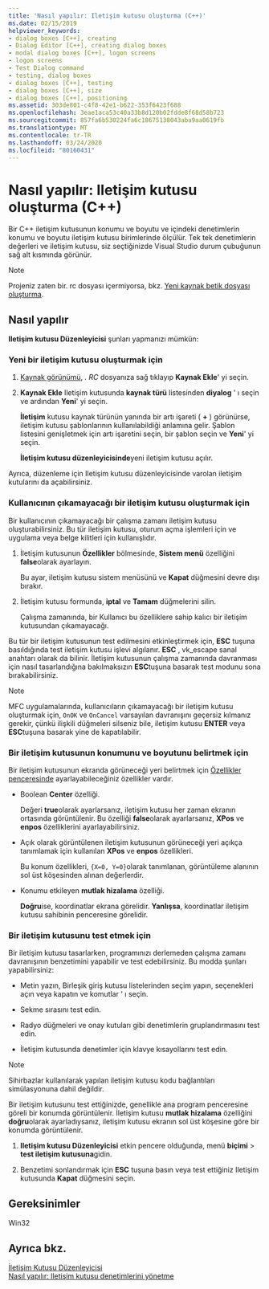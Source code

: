 ```yaml
---
title: 'Nasıl yapılır: Iletişim kutusu oluşturma (C++)'
ms.date: 02/15/2019
helpviewer_keywords:
- dialog boxes [C++], creating
- Dialog Editor [C++], creating dialog boxes
- modal dialog boxes [C++], logon screens
- logon screens
- Test Dialog command
- testing, dialog boxes
- dialog boxes [C++], testing
- dialog boxes [C++], size
- dialog boxes [C++], positioning
ms.assetid: 303de801-c4f8-42e1-b622-353f6423f688
ms.openlocfilehash: 3eae1aca53c40a33b8d120b02fdde8f68d58b723
ms.sourcegitcommit: 857fa6b530224fa6c18675138043aba9aa0619fb
ms.translationtype: MT
ms.contentlocale: tr-TR
ms.lasthandoff: 03/24/2020
ms.locfileid: "80160431"
---
```

# <a name="how-to-create-a-dialog-box-c"></a>Nasıl yapılır: Iletişim kutusu oluşturma (C++)

Bir C++ iletişim kutusunun konumu ve boyutu ve içindeki denetimlerin konumu ve boyutu iletişim kutusu birimlerinde ölçülür. Tek tek denetimlerin değerleri ve iletişim kutusu, siz seçtiğinizde Visual Studio durum çubuğunun sağ alt kısmında görünür.

> [!NOTE]
> Projeniz zaten bir. rc dosyası içermiyorsa, bkz. [Yeni kaynak betik dosyası oluşturma](../windows/how-to-create-a-resource-script-file.md).

## <a name="how-to"></a>Nasıl yapılır

**Iletişim kutusu Düzenleyicisi** şunları yapmanızı mümkün:

### <a name="to-create-a-new-dialog-box"></a>Yeni bir iletişim kutusu oluşturmak için

1. [Kaynak görünümü](how-to-create-a-resource-script-file.md#create-resources), *. RC* dosyanıza sağ tıklayıp **Kaynak Ekle**' yi seçin.

1. **Kaynak Ekle** Iletişim kutusunda **kaynak türü** listesinden **diyalog** ' ı seçin ve ardından **Yeni**' yi seçin.

   **İletişim** kutusu kaynak türünün yanında bir artı işareti ( **+** ) görünürse, iletişim kutusu şablonlarının kullanılabildiği anlamına gelir. Şablon listesini genişletmek için artı işaretini seçin, bir şablon seçin ve **Yeni**' yi seçin.

   **İletişim kutusu düzenleyicisinde**yeni iletişim kutusu açılır.

Ayrıca, düzenleme için Iletişim kutusu düzenleyicisinde varolan iletişim kutularını da açabilirsiniz.

### <a name="to-create-a-dialog-box-that-a-user-cant-exit"></a>Kullanıcının çıkamayacağı bir iletişim kutusu oluşturmak için

Bir kullanıcının çıkamayacağı bir çalışma zamanı iletişim kutusu oluşturabilirsiniz. Bu tür iletişim kutusu, oturum açma işlemleri için ve uygulama veya belge kilitleri için kullanışlıdır.

1. İletişim kutusunun **Özellikler** bölmesinde, **Sistem menü** özelliğini **false**olarak ayarlayın.

   Bu ayar, iletişim kutusu sistem menüsünü ve **Kapat** düğmesini devre dışı bırakır.

1. İletişim kutusu formunda, **iptal** ve **Tamam** düğmelerini silin.

   Çalışma zamanında, bir Kullanıcı bu özelliklere sahip kalıcı bir iletişim kutusundan çıkamayacağı.

Bu tür bir iletişim kutusunun test edilmesini etkinleştirmek için, **ESC** tuşuna basıldığında test iletişim kutusu işlevi algılanır. **ESC** , vk_escape sanal anahtarı olarak da bilinir. İletişim kutusunun çalışma zamanında davranması için nasıl tasarlandığına bakılmaksızın **ESC**tuşuna basarak test modunu sona bırakabilirsiniz.

> [!NOTE]
> MFC uygulamalarında, kullanıcıların çıkamayacağı bir iletişim kutusu oluşturmak için, `OnOK` ve `OnCancel` varsayılan davranışını geçersiz kılmanız gerekir, çünkü ilişkili düğmeleri silseniz bile, iletişim kutusu **ENTER** veya **ESC**tuşuna basarak yine de kapatılabilir.

### <a name="to-specify-the-location-and-size-of-a-dialog-box"></a>Bir iletişim kutusunun konumunu ve boyutunu belirtmek için

Bir iletişim kutusunun ekranda görüneceği yeri belirtmek için [Özellikler penceresinde](/visualstudio/ide/reference/properties-window) ayarlayabileceğiniz özellikler vardır.

- Boolean **Center** özelliği.

   Değeri **true**olarak ayarlarsanız, iletişim kutusu her zaman ekranın ortasında görüntülenir. Bu özelliği **false**olarak ayarlarsanız, **XPos** ve **enpos** özelliklerini ayarlayabilirsiniz.

- Açık olarak görüntülenen iletişim kutusunun görüneceği yeri açıkça tanımlamak için kullanılan **XPos** ve **enpos** özellikleri.

   Bu konum özellikleri, `{X=0, Y=0}`olarak tanımlanan, görüntüleme alanının sol üst köşesinden alınan değerlerdir.

- Konumu etkileyen **mutlak hizalama** özelliği.

   **Doğru**ise, koordinatlar ekrana görelidir. **Yanlışsa**, koordinatlar iletişim kutusu sahibinin penceresine görelidir.

### <a name="to-test-a-dialog-box"></a>Bir iletişim kutusunu test etmek için

Bir iletişim kutusu tasarlarken, programınızı derlemeden çalışma zamanı davranışının benzetimini yapabilir ve test edebilirsiniz. Bu modda şunları yapabilirsiniz:

- Metin yazın, Birleşik giriş kutusu listelerinden seçim yapın, seçenekleri açın veya kapatın ve komutlar ' ı seçin.

- Sekme sırasını test edin.

- Radyo düğmeleri ve onay kutuları gibi denetimlerin gruplandırmasını test edin.

- İletişim kutusunda denetimler için klavye kısayollarını test edin.

> [!NOTE]
> Sihirbazlar kullanılarak yapılan iletişim kutusu kodu bağlantıları simülasyonuna dahil değildir.

Bir iletişim kutusunu test ettiğinizde, genellikle ana program penceresine göreli bir konumda görüntülenir. İletişim kutusu **mutlak hizalama** özelliğini **doğru**olarak ayarladıysanız, iletişim kutusu ekranın sol üst köşesine göre bir konumda görüntülenir.

1. **Iletişim kutusu Düzenleyicisi** etkin pencere olduğunda, menü **biçimi** > **test iletişim kutusuna**gidin.

1. Benzetimi sonlandırmak için **ESC** tuşuna basın veya test ettiğiniz Iletişim kutusunda **Kapat** düğmesini seçin.

## <a name="requirements"></a>Gereksinimler

Win32

## <a name="see-also"></a>Ayrıca bkz.

[İletişim Kutusu Düzenleyicisi](../windows/dialog-editor.md)<br/>
[Nasıl yapılır: Iletişim kutusu denetimlerini yönetme](../windows/controls-in-dialog-boxes.md)<br/>
